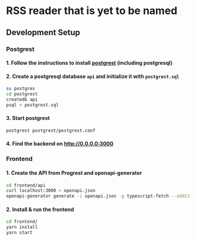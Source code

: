# RSS reader that is yet to be named

## Development Setup

### Postgrest

#### 1. Follow the instructions to install [postgrest](http://postgrest.org/) (including postgresql)

#### 2. Create a postgresql database `api` and initialize it with `postgrest.sql`

```bash
su postgres
cd postgrest
createdb api
psql < postgrest.sql
```

#### 3. Start postgrest

```bash
postgrest postgrest/postgrest.conf
```

#### 4. Find the backend on http://0.0.0.0:3000

### Frontend

#### 1. Create the API from Progrest and openapi-generator

```bash
cd frontend/api
curl localhost:3000 > openapi.json
openapi-generator generate -i openapi.json -g typescript-fetch --additional-properties=typescriptThreePlus=true
```

#### 2. Install & run the frontend

```bash
cd frontend/
yarn install
yarn start
```
